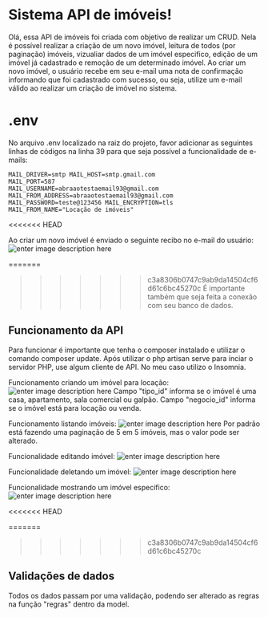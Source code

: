 # Sistema API de imóveis!

Olá, essa API de imóveis foi criada com objetivo de realizar um CRUD. Nela é possível realizar a criação de um novo imóvel, leitura de todos (por paginação) imóveis, vizualiar dados de um imóvel especifico, edição de um imóvel já cadastrado e remoção de um determinado imóvel. 
Ao criar um novo imóvel, o usuário recebe em seu e-mail uma nota de confirmação informando que foi cadastrado com sucesso, ou seja, utilize um e-mail válido ao realizar um criação de imóvel no sistema.


# .env

No arquivo .env localizado na raiz do projeto, favor adicionar as seguintes linhas de códigos na linha 39 para que seja possível a funcionalidade de e-mails: 

    MAIL_DRIVER=smtp MAIL_HOST=smtp.gmail.com 
    MAIL_PORT=587 		     	
    MAIL_USERNAME=abraaotestaemail93@gmail.com 
    MAIL_FROM_ADDRESS=abraaotestaemail93@gmail.com 
    MAIL_PASSWORD=teste@123456 MAIL_ENCRYPTION=tls 
    MAIL_FROM_NAME="Locação de imóveis"
<<<<<<< HEAD

Ao criar um novo imóvel é enviado o seguinte recibo no e-mail do usuário:
![enter image description here](https://i.ibb.co/NTxYnR8/1.png)

=======
    
>>>>>>> c3a8306b0747c9ab9da14504cf6d61c6bc45270c
É importante também que seja feita a conexão com seu banco de dados.

## Funcionamento da API

Para funcionar é importante que tenha o composer instalado e utilizar o comando composer update. 
Após utilizar o php artisan serve para inciar o servidor PHP, use algum cliente de API. No meu caso utilizo o Insomnia. 

Funcionamento criando um imóvel para locação:
![enter image description here](https://i.ibb.co/XjcyDzN/1.png)
Campo "tipo_id" informa se o imóvel é uma casa, apartamento, sala comercial ou galpão.
Campo "negocio_id" informa se o imóvel está para locação ou venda.

Funcionamento listando imóveis:
![enter image description here](https://i.ibb.co/524DpS1/1.png)
Por padrão está fazendo uma paginação de 5 em 5 imóveis, mas o valor pode ser alterado.

Funcionalidade editando imóvel:
![enter image description here](https://i.ibb.co/z506Jrb/1.png)

Funcionalidade deletando um imóvel: 
![enter image description here](https://i.ibb.co/KxMhwVL/1.png)

Funcionalidade mostrando um imóvel especifico: 
![enter image description here](https://i.ibb.co/0DZRtb2/1.png)


<<<<<<< HEAD

=======
>>>>>>> c3a8306b0747c9ab9da14504cf6d61c6bc45270c
## Validações de dados

Todos os dados passam por uma validação, podendo ser alterado as regras na função "regras" dentro da model.
